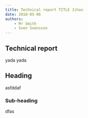 ```yaml
---
title: Technical report TITLE Jihoo
date: 2018-05-06
authors:
    - Mr Smith
    - Sven Svensson
---
```


## Technical report

yada yada

## Heading 

asfddaf

### Sub-heading

dfas

